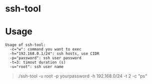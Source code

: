 ssh-tool
========


Usage
=====

```shell
Usage of ssh-tool:
  -c="w": command you want to exec
  -h="192.168.0.1/24": ssh hosts, use CIDR
  -p="password": ssh user password
  -t=3: timout duration (s)
  -u="root": ssh user name
```

>./ssh-tool -u root -p yourpassword  -h 192.168.0/24 -t 2 -c "ps"



